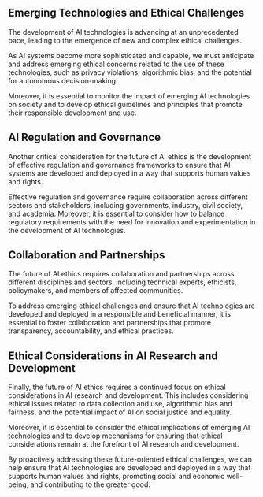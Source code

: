 
Emerging Technologies and Ethical Challenges
--------------------------------------------

The development of AI technologies is advancing at an unprecedented pace, leading to the emergence of new and complex ethical challenges.

As AI systems become more sophisticated and capable, we must anticipate and address emerging ethical concerns related to the use of these technologies, such as privacy violations, algorithmic bias, and the potential for autonomous decision-making.

Moreover, it is essential to monitor the impact of emerging AI technologies on society and to develop ethical guidelines and principles that promote their responsible development and use.

AI Regulation and Governance
----------------------------

Another critical consideration for the future of AI ethics is the development of effective regulation and governance frameworks to ensure that AI systems are developed and deployed in a way that supports human values and rights.

Effective regulation and governance require collaboration across different sectors and stakeholders, including governments, industry, civil society, and academia. Moreover, it is essential to consider how to balance regulatory requirements with the need for innovation and experimentation in the development of AI technologies.

Collaboration and Partnerships
------------------------------

The future of AI ethics requires collaboration and partnerships across different disciplines and sectors, including technical experts, ethicists, policymakers, and members of affected communities.

To address emerging ethical challenges and ensure that AI technologies are developed and deployed in a responsible and beneficial manner, it is essential to foster collaboration and partnerships that promote transparency, accountability, and ethical practices.

Ethical Considerations in AI Research and Development
-----------------------------------------------------

Finally, the future of AI ethics requires a continued focus on ethical considerations in AI research and development. This includes considering ethical issues related to data collection and use, algorithmic bias and fairness, and the potential impact of AI on social justice and equality.

Moreover, it is essential to consider the ethical implications of emerging AI technologies and to develop mechanisms for ensuring that ethical considerations remain at the forefront of AI research and development.

By proactively addressing these future-oriented ethical challenges, we can help ensure that AI technologies are developed and deployed in a way that supports human values and rights, promoting social and economic well-being, and contributing to the greater good.
